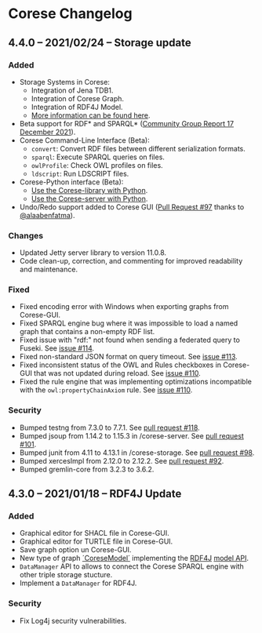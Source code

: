 # Corese Changelog

## 4.4.0 – 2021/02/24 – Storage update

### Added

- Storage Systems in Corese:
  - Integration of Jena TDB1.
  - Integration of Corese Graph.
  - Integration of RDF4J Model.
  - [More information can be found here](https://github.com/Wimmics/corese/blob/master/docs/storage/Configuring%20and%20Connecting%20to%20Different%20Storage%20Systems%20in%20Corese.md).
- Beta support for RDF* and SPARQL* ([Community Group Report 17 December 2021](https://w3c.github.io/rdf-star/cg-spec/2021-12-17.html)).
- Corese Command-Line Interface (Beta):
  - `convert`: Convert RDF files between different serialization formats.
  - `sparql`: Execute SPARQL queries on files.
  - `owlProfile`: Check OWL profiles on files.
  - `ldscript`: Run LDSCRIPT files.
- Corese-Python interface (Beta):
  - [Use the Corese-library with Python](https://github.com/Wimmics/corese/blob/master/docs/corese-python/Corese-library%20with%20Python.md).
  - [Use the Corese-server with Python](https://github.com/Wimmics/corese/blob/master/docs/corese-python/Corese-server%20with%20Python.md).
- Undo/Redo support added to Corese GUI ([Pull Request #97](https://github.com/Wimmics/corese/pull/97) thanks to [@alaabenfatma](https://github.com/alaabenfatma)).

### Changes

- Updated Jetty server library to version 11.0.8.
- Code clean-up, correction, and commenting for improved readability and maintenance.

### Fixed

- Fixed encoding error with Windows when exporting graphs from Corese-GUI.
- Fixed SPARQL engine bug where it was impossible to load a named graph that contains a non-empty RDF list.
- Fixed issue with "rdf:" not found when sending a federated query to Fuseki. See [issue #114](https://github.com/Wimmics/corese/issues/114).
- Fixed non-standard JSON format on query timeout. See [issue #113](https://github.com/Wimmics/corese/issues/113).
- Fixed inconsistent status of the OWL and Rules checkboxes in Corese-GUI that was not updated during reload. See [issue #110](https://github.com/Wimmics/corese/issues/110).
- Fixed the rule engine that was implementing optimizations incompatible with the `owl:propertyChainAxiom` rule. See [issue #110](https://github.com/Wimmics/corese/issues/110).

### Security

- Bumped testng from 7.3.0 to 7.7.1. See [pull request #118](https://github.com/Wimmics/corese/pull/118).
- Bumped jsoup from 1.14.2 to 1.15.3 in /corese-server. See [pull request #101](https://github.com/Wimmics/corese/pull/101).
- Bumped junit from 4.11 to 4.13.1 in /corese-storage. See [pull request #98](https://github.com/Wimmics/corese/pull/98).
- Bumped xercesImpl from 2.12.0 to 2.12.2. See [pull request #92](https://github.com/Wimmics/corese/pull/92).
- Bumped gremlin-core from 3.2.3 to 3.6.2.

## 4.3.0 – 2021/01/18 – RDF4J Update

### Added

- Graphical editor for SHACL file in Corese-GUI.
- Graphical editor for TURTLE file in Corese-GUI.
- Save graph option un Corese-GUI.
- New type of graph [´CoreseModel´](https://github.com/Wimmics/corese/blob/master/docs/rdf4j/RDF4J%20API%20in%20Corese.md) implementing the [RDF4J](https://rdf4j.org/) [model API](https://rdf4j.org/javadoc/latest/).
- `DataManager` API to allows to connect the Corese SPARQL engine with other triple storage stucture.
- Implement a `DataManager` for RDF4J.

### Security

- Fix Log4j security vulnerabilities.
